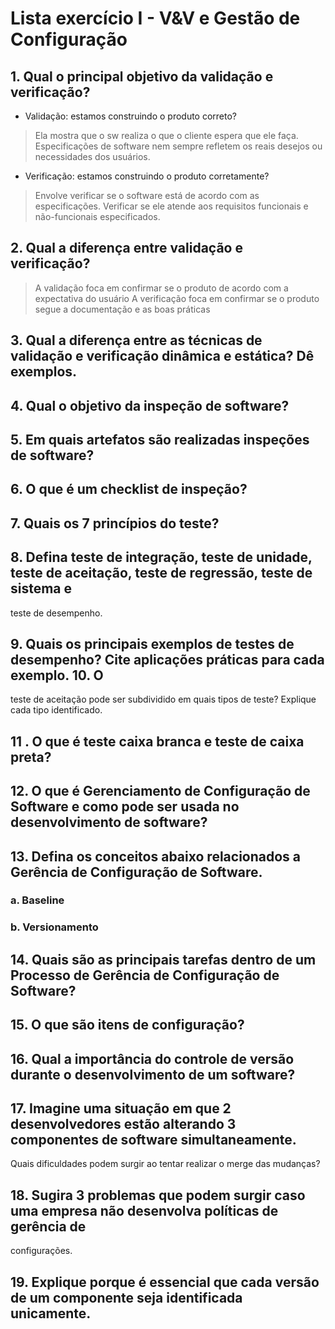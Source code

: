 # Lista exercício I - V&V e Gestão de Configuração

## 1. Qual o principal objetivo da validação e verificação? 
* Validação: estamos construindo o produto correto?

>Ela mostra que o sw realiza o que o cliente espera que ele faça.
>Especificações de software nem sempre refletem os reais desejos ou necessidades dos usuários.
		
* Verificação: estamos construindo o produto corretamente?

>Envolve verificar se o software está de acordo com as especificações.
>Verificar se ele atende aos requisitos funcionais e não-funcionais especificados.

## 2. Qual a diferença entre validação e verificação? 
 	
> A validação foca em confirmar se o produto de acordo com a expectativa do usuário
> A verificação foca em confirmar se o produto segue a documentação e as boas práticas

## 3. Qual a diferença entre as técnicas de validação e verificação dinâmica e estática? Dê exemplos. 

## 4. Qual o objetivo da inspeção de software? 

## 5. Em quais artefatos são realizadas inspeções de software? 

## 6. O que é um checklist de inspeção? 

## 7. Quais os 7 princípios do teste? 

## 8. Defina teste de integração, teste de unidade, teste de aceitação, teste de regressão, teste de sistema e 
teste de desempenho. 

## 9. Quais os principais exemplos de testes de desempenho? Cite aplicações práticas para cada exemplo. 10. O 
teste de aceitação pode ser subdividido em quais tipos de teste? Explique cada tipo identificado. 

## 11 . O que é teste caixa branca e teste de caixa preta? 

## 12. O que é Gerenciamento de Configuração de Software e como pode ser usada no desenvolvimento de software? 

## 13. Defina os conceitos abaixo relacionados a Gerência de Configuração de Software. 

### a. Baseline 

### b. Versionamento 

## 14. Quais são as principais tarefas dentro de um Processo de Gerência de Configuração de Software? 

## 15. O que são itens de configuração? 

## 16. Qual a importância do controle de versão durante o desenvolvimento de um software? 

## 17. Imagine uma situação em que 2 desenvolvedores estão alterando 3 componentes de software simultaneamente. 
Quais dificuldades podem surgir ao tentar realizar o merge das mudanças? 

## 18. Sugira 3 problemas que podem surgir caso uma empresa não desenvolva políticas de gerência de 
configurações. 

## 19. Explique porque é essencial que cada versão de um componente seja identificada unicamente.
